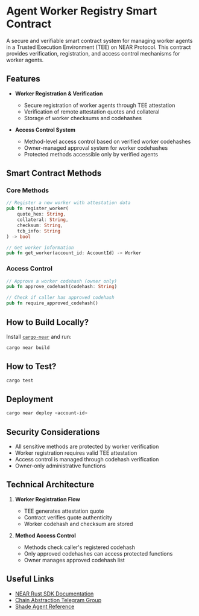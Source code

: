 # Agent Worker Registry Smart Contract

A secure and verifiable smart contract system for managing worker agents in a Trusted Execution Environment (TEE) on NEAR Protocol. This contract provides verification, registration, and access control mechanisms for worker agents.

## Features

- **Worker Registration & Verification**
  - Secure registration of worker agents through TEE attestation
  - Verification of remote attestation quotes and collateral
  - Storage of worker checksums and codehashes

- **Access Control System**
  - Method-level access control based on verified worker codehashes
  - Owner-managed approval system for worker codehashes
  - Protected methods accessible only by verified agents

## Smart Contract Methods

### Core Methods

```rust
// Register a new worker with attestation data
pub fn register_worker(
    quote_hex: String,
    collateral: String, 
    checksum: String,
    tcb_info: String
) -> bool

// Get worker information
pub fn get_worker(account_id: AccountId) -> Worker
```

### Access Control

```rust
// Approve a worker codehash (owner only)
pub fn approve_codehash(codehash: String)

// Check if caller has approved codehash
pub fn require_approved_codehash()
```

## How to Build Locally?

Install [`cargo-near`](https://github.com/near/cargo-near) and run:

```bash
cargo near build
```

## How to Test?

```bash
cargo test
```

## Deployment

```bash
cargo near deploy <account-id>
```

## Security Considerations

- All sensitive methods are protected by worker verification
- Worker registration requires valid TEE attestation
- Access control is managed through codehash verification
- Owner-only administrative functions

## Technical Architecture

1. **Worker Registration Flow**
   - TEE generates attestation quote
   - Contract verifies quote authenticity
   - Worker codehash and checksum are stored
   
2. **Method Access Control**
   - Methods check caller's registered codehash
   - Only approved codehashes can access protected functions
   - Owner manages approved codehash list

## Useful Links

- [NEAR Rust SDK Documentation](https://docs.near.org/smart-contracts/quickstart)
- [Chain Abstraction Telegram Group](https://t.me/chain_abstraction)
- [Shade Agent Reference](https://near.ai/shade)
